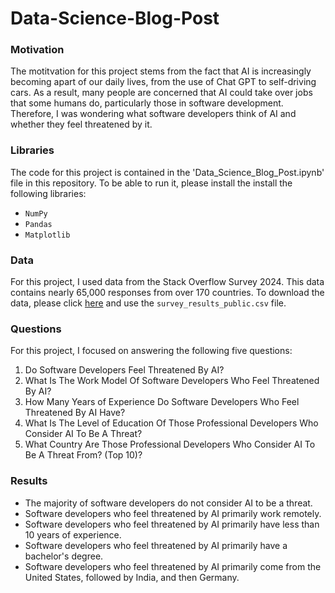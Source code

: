 # Data-Science-Blog-Post

### Motivation

The motitvation for this project stems from the fact that AI is increasingly becoming apart of our daily lives, from the use of Chat GPT to self-driving cars. As a result, many people are concerned that AI could take over jobs that some humans do, particularly those in software development. Therefore, I was wondering what software developers think of AI and whether they feel threatened by it.

### Libraries

The code for this project is contained in the 'Data_Science_Blog_Post.ipynb' file in this repository. To be able to run it, please install the install the following libraries:

* `NumPy`
* `Pandas`
* `Matplotlib`

### Data

For this project, I used data from the Stack Overflow Survey 2024. This data contains nearly 65,000 responses from over 170 countries. To download the data, please click [here](https://survey.stackoverflow.co/) and use the `survey_results_public.csv` file.

### Questions

For this project, I focused on answering the following five questions:

1. Do Software Developers Feel Threatened By AI?
2. What Is The Work Model Of Software Developers Who Feel Threatened By AI?
3. How Many Years of Experience Do Software Developers Who Feel Threatened By AI Have?
4. What Is The Level of Education Of Those Professional Developers Who Consider AI To Be A Threat?
5. What Country Are Those Professional Developers Who Consider AI To Be A Threat From? (Top 10)?

### Results

* The majority of software developers do not consider AI to be a threat.
* Software developers who feel threatened by AI primarily work remotely.
* Software developers who feel threatened by AI primarily have less than 10 years of experience.
* Software developers who feel threatened by AI primarily have a bachelor's degree.
* Software developers who feel threatened by AI primarily come from the United States, followed by India, and then Germany.
